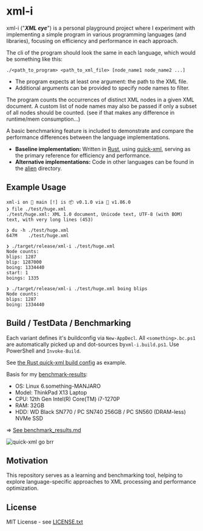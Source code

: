 # xml-i

xml-i ("***XML eye***") is a personal playground project where I experiment with implementing a simple program in various programming languages (and libraries), focusing on efficiency and performance in each approach.

The cli of the program should look the same in each language, which would be something like this:

```
./<path_to_program> <path_to_xml_file> [node_name1 node_name2 ...]
```

* The program expects at least one argument: the path to the XML file.
* Additional arguments can be provided to specify node names to filter.

The program counts the occurrences of distinct XML nodes in a given XML document. A custom list of node names may also be passed if only a subset of all nodes should be counted. (see if that makes any difference in runtime/mem consumption...) 

A basic benchmarking feature is included to demonstrate and compare the performance differences between the language implementations.

- **Baseline implementation:** Written in [Rust](https://www.rust-lang.org/), using [quick-xml](https://docs.rs/quick-xml/latest/quick_xml/), serving as the primary reference for efficiency and performance.
- **Alternative implementations:** Code in other languages can be found in the [alien](./alien/) directory.

## Example Usage

```
xml-i on  main [!] is 📦 v0.1.0 via 🦀 v1.86.0
❯ file ./test/huge.xml
./test/huge.xml: XML 1.0 document, Unicode text, UTF-8 (with BOM) text, with very long lines (453)

❯ du -h ./test/huge.xml
647M	./test/huge.xml

❯ ./target/release/xml-i ./test/huge.xml
Node counts:
blips: 1287
blip: 1287000
boing: 1334440
start: 1
boings: 1335

❯ ./target/release/xml-i ./test/huge.xml boing blips
Node counts:
blips: 1287
boing: 1334440
```

## Build / TestData / Benchmarking

Each variant defines it's *b*uild*c*onfig via `New-AppDecl`.
All `<something>.bc.ps1` are automatically picked up and dot-sources by`xml-i.build.ps1`.
Use PowerShell and `Invoke-Build`.

See [the Rust quick-xml build config](src/rust.bc.ps1) as example.

Basis for my [benchmark-results](test/benchmark_results.md):

* OS: Linux 6.something-MANJARO
* Model: ThinkPad X13 Laptop 
* CPU: 12th Gen Intel(R) Core(TM) i7-1270P
* RAM: 32GB 
* HDD: WD Black SN770 / PC SN740 256GB / PC SN560 (DRAM-less) NVMe SSD

=> [See benchmark_results.md](test/benchmark_results.md)

![quick-xml go brr](https://i.imgflip.com/9w3r5t.jpg)


## Motivation

This repository serves as a learning and benchmarking tool, helping to explore language-specific approaches to XML processing and performance optimization.

## License

MIT License - see [LICENSE.txt](./LICENSE.txt)
